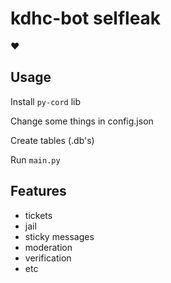 
# kdhc-bot selfleak

❤

## Usage

Install `py-cord` lib

Change some things in config.json

Create tables (.db's)

Run `main.py`


## Features

- tickets
- jail
- sticky messages
- moderation
- verification
- etc

